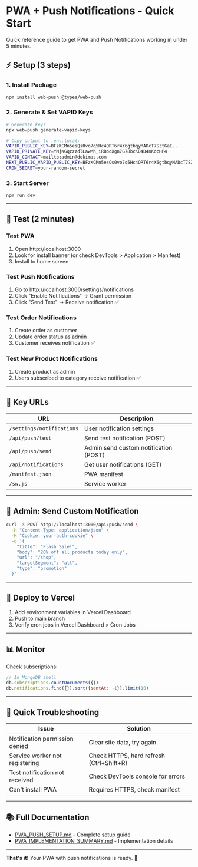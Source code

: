# PWA + Push Notifications - Quick Start

Quick reference guide to get PWA and Push Notifications working in under 5 minutes.

## ⚡ Setup (3 steps)

### 1. Install Package

```bash
npm install web-push @types/web-push
```

### 2. Generate & Set VAPID Keys

```bash
# Generate keys
npx web-push generate-vapid-keys

# Copy output to .env.local:
VAPID_PUBLIC_KEY=BFzKCMn5esQs0vo7q5Hc4QRT6r4X6gtbqyMADcT7SZtGaE...
VAPID_PRIVATE_KEY=YMjKGqzzzdlLawMh_iRBooXgn7G78bcKD4D4nKocHP4
VAPID_CONTACT=mailto:admin@dokimas.com
NEXT_PUBLIC_VAPID_PUBLIC_KEY=BFzKCMn5esQs0vo7q5Hc4QRT6r4X6gtbqyMADcT7SZtGaE...
CRON_SECRET=your-random-secret
```

### 3. Start Server

```bash
npm run dev
```

---

## 🧪 Test (2 minutes)

### Test PWA

1. Open http://localhost:3000
2. Look for install banner (or check DevTools > Application > Manifest)
3. Install to home screen

### Test Push Notifications

1. Go to http://localhost:3000/settings/notifications
2. Click "Enable Notifications" → Grant permission
3. Click "Send Test" → Receive notification ✅

### Test Order Notifications

1. Create order as customer
2. Update order status as admin
3. Customer receives notification ✅

### Test New Product Notifications

1. Create product as admin
2. Users subscribed to category receive notification ✅

---

## 📍 Key URLs

| URL | Description |
|-----|-------------|
| `/settings/notifications` | User notification settings |
| `/api/push/test` | Send test notification (POST) |
| `/api/push/send` | Admin send custom notification (POST) |
| `/api/notifications` | Get user notifications (GET) |
| `/manifest.json` | PWA manifest |
| `/sw.js` | Service worker |

---

## 🔧 Admin: Send Custom Notification

```bash
curl -X POST http://localhost:3000/api/push/send \
  -H "Content-Type: application/json" \
  -H "Cookie: your-auth-cookie" \
  -d '{
    "title": "Flash Sale!",
    "body": "20% off all products today only",
    "url": "/shop",
    "targetSegment": "all",
    "type": "promotion"
  }'
```

---

## 🚀 Deploy to Vercel

1. Add environment variables in Vercel Dashboard
2. Push to main branch
3. Verify cron jobs in Vercel Dashboard > Cron Jobs

---

## 📊 Monitor

Check subscriptions:
```javascript
// In MongoDB shell
db.subscriptions.countDocuments({})
db.notifications.find({}).sort({sentAt: -1}).limit(10)
```

---

## 🐛 Quick Troubleshooting

| Issue | Solution |
|-------|----------|
| Notification permission denied | Clear site data, try again |
| Service worker not registering | Check HTTPS, hard refresh (Ctrl+Shift+R) |
| Test notification not received | Check DevTools console for errors |
| Can't install PWA | Requires HTTPS, check manifest |

---

## 📚 Full Documentation

- [PWA_PUSH_SETUP.md](./PWA_PUSH_SETUP.md) - Complete setup guide
- [PWA_IMPLEMENTATION_SUMMARY.md](./PWA_IMPLEMENTATION_SUMMARY.md) - Implementation details

---

**That's it!** Your PWA with push notifications is ready. 🎉

